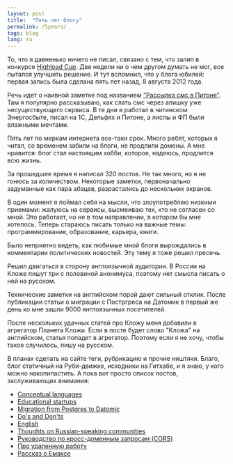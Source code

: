 ```yaml
---
layout: post
title:  "Пять лет блогу"
permalink: /5years/
tags: blog
lang: ru
---
```


[hl]: https://highloadcup.ru/
[link]: http://grishaev.me/2012/08/08/1/

То, что я давненько ничего не писал, связано с тем, что залип в
конкурсе [Highload Cup][hl]. Две недели ни о чем другом думать не мог, все
пытался улучшить решение. И тут вспомнил, что у блога юбилей: первая запись была
сделана пять лет назад, 8 августа 2012 года.

Речь идет о наивной заметке под названием ["Рассылка смс в Питоне"][link]. Там я
популярно рассказываю, как слать смс через апишку уже несуществующего сервиса. В
те дни я работал в читинском Энергосбыте, писал на 1С, Дельфях и Питоне, а лиспы
и ФП были влажными мечтами.

Пять лет по меркам интернета все-таки срок. Много ребят, которых я читал, со
временем забили на блоги, не продлили домены. А мне нравится: блог стал
настоящим хобби, которое, надеюсь, продлится всю жизнь.

За прошедшее время я написал 320 постов. Не так много, но я не гонюсь за
количеством. Некоторые заметки, первоначально задуманные как пара абацев,
разрастались до нескольких экранов.

В один момент я поймал себя на мысли, что злоупотребляю низкими приемами:
жалуюсь на сервисы, высмеиваю тех, кто не согласен со мной. Это работает, но не
в том направлении, в котором бы мне хотелось. Теперь стараюсь писать только на
важные темы: программирование, образование, карьера, книги.

Было неприятно видеть, как любимые мной блоги вырождались в комментарии
политических новостей. Эту тему я тоже решил пресечь.

Решил двигаться в сторону англоязычной аудитории. В России на Кложе пишут три с
половиной анонимуса, поэтому нет смысла писать о ней на русском.

Технические заметки на английском порой дают сильный отклик. После
публикации статьи о миграции с Постргреса на Датомик в первый же день ко мне
зашли 9000 янглоязычных посетителей.

После нескольких удачных статей про Кложу меня добавили в агрегатор Планета
Кложи. Если в посте будет слово "Кложа" на английском, статья попадет в
агрегатор. Поэтому если я не хочу, чтобы такое случилось, пишу на русском.

В планах сделать на сайте теги, рубрикацию и прочие ништяки. Благо, блог
статичный на Руби-движке, исходники на Гитхабе, и я знаю, у кого можно
накопипастить. А пока вот просто список постов, заслуживающих внимания:

- [Conceptual languages](/en/concept)
- [Educational startups](/en/edu-startups)
- [Migration from Postgres to Datomic](/en/pg-to-datomic)
- [Do's and Don'ts](/en/dos-and-donts)
- [English](/en/english)
- [Thoughts on Russian-speaking communities](/en/russian-communities)
- [Руководство по кросс-доменным запросам (CORS)](/cors)
- [Про удаленную работу](/remote)
- [Рассказ о Емаксе](/emacs-story)
